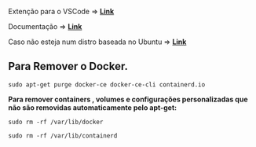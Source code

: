 Extenção para o VSCode => **[Link](https://marketplace.visualstudio.com/items?itemName=ms-azuretools.vscode-docker)**

Documentação => **[Link](https://docs.docker.com/)**

Caso não esteja num distro baseada no Ubuntu => **[Link](https://docs.docker.com/engine/install/)**

## Para Remover o Docker.
```
sudo apt-get purge docker-ce docker-ce-cli containerd.io
```
**Para remover containers , volumes e configurações personalizadas que não são removidas automaticamente pelo apt-get:**
```
sudo rm -rf /var/lib/docker
```
```
sudo rm -rf /var/lib/containerd
```
